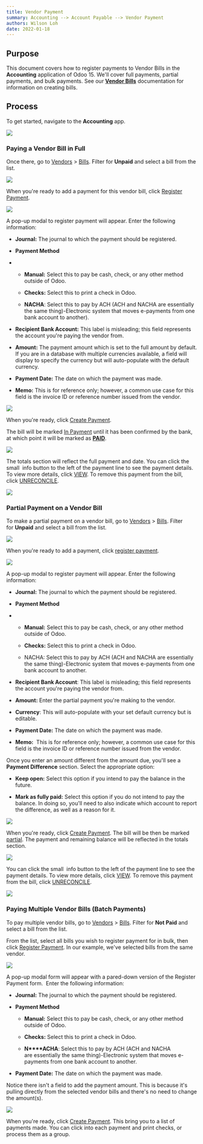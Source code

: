 ```yaml
---
title: Vendor Payment
summary: Accounting --> Account Payable --> Vendor Payment
authors: Wilson Loh
date: 2022-01-18
---
```


## **Purpose**

This document covers how to register payments to Vendor Bills in the **Accounting** application of Odoo 15. We'll cover full payments, partial payments, and bulk payments. See our [**Vendor Bills**](https://hibou.io/docs/accounting-3/vendor-bills-1464/ver/15-0-28) documentation for information on creating bills.  

## **Process**

To get started, navigate to the **Accounting** app.

![](https://hibou.io/web/image/75885/hibou15-accounting-app.jpg?access_token=5e28be18-1952-403b-8470-b578d58f56a9)  

### Paying a Vendor Bill in Full

Once there, go to [Vendors](https://hibou.io/docs/accounting-3/register-a-vendor-payment-1465#) > [Bills](https://hibou.io/docs/accounting-3/register-a-vendor-payment-1465#). Filter for **Unpaid** and select a bill from the list.   

![](https://hibou.io/web/image/75886/unpaid-vendor-bill-v15.png?access_token=12ab508a-bc5e-4787-be00-d082f65dc274)  

When you're ready to add a payment for this vendor bill, click [Register Payment](https://hibou.io/docs/accounting-3/register-a-vendor-payment-1465#).

![](https://hibou.io/web/image/75887/register-vendor-bill-payment-v15.png?access_token=d46988bf-6fba-4707-a565-218f9cbb53a5)  

A pop-up modal to register payment will appear. Enter the following information:

-   **Journal:** The journal to which the payment should be registered.  
    
-   **Payment Method**
    
-   -   **Manual:** Select this to pay be cash, check, or any other method outside of Odoo.
        
    -   **Checks:** Select this to print a check in Odoo.
        
    -   **NACHA**: Select this to pay by ACH (ACH and NACHA are essentially the same thing)-Electronic system that moves e-payments from one bank account to another). 
        
-   **Recipient Bank Account:** This label is misleading; this field represents the account you're paying the vendor from.
    
-   **Amount:** The payment amount which is set to the full amount by default. If you are in a database with multiple currencies available, a field will display to specify the currency but will auto-populate with the default currency.
    
-   **Payment Date:** The date on which the payment was made.
    
-   **Memo:** This is for reference only; however, a common use case for this field is the invoice ID or reference number issued from the vendor.
    

![](https://hibou.io/web/image/75888/create-payment-vendor-bill-v15.png?access_token=db780894-695f-40c1-b396-fb1f8b9b53f6)  

When you're ready, click [Create Payment](https://hibou.io/docs/accounting-3/register-a-vendor-payment-1465#).

The bill will be marked [In Payment](https://hibou.io/docs/accounting-3/register-a-vendor-payment-1465#) until it has been confirmed by the bank, at which point it will be marked as **[PAID](https://hibou.io/docs/accounting-3/register-a-vendor-payment-1465#)**.

![](https://hibou.io/web/image/75889/in-payment-ribbon-v15.png?access_token=d70ee744-a5dd-454e-bce2-3ab00df941bf)  

The totals section will reflect the full payment and date. You can click the small  info button to the left of the payment line to see the payment details. To view more details, click [VIEW](https://hibou.io/docs/accounting-3/registering-payments-83/ver/14-0-21#). To remove this payment from the bill, click [UNRECONCILE](https://hibou.io/docs/accounting-3/registering-payments-83/ver/14-0-21#).  

![](https://hibou.io/web/image/75890/unreconcile-payment-in-v15.png?access_token=fc4eac64-b243-4e17-85d2-732ceb5b067e)  

### Partial Payment on a Vendor Bill

To make a partial payment on a vendor bill, go to [Vendors](https://hibou.io/docs/accounting-3/register-a-vendor-payment-1465#) > [Bills](https://hibou.io/docs/accounting-3/register-a-vendor-payment-1465#). Filter for **Unpaid** and select a bill from the list.   

![](https://hibou.io/web/image/75886/unpaid-vendor-bill-v15.png?access_token=12ab508a-bc5e-4787-be00-d082f65dc274)  

When you're ready to add a payment, click [register payment](https://hibou.io/docs/accounting-3/register-a-vendor-payment-1465#).

![](https://hibou.io/web/image/75891/register-partial-payment-v15.png?access_token=0d9e7116-819b-45bb-a836-1cf5bd451a4c)  

A pop-up modal to register payment will appear. Enter the following information:

-   **Journal:** The journal to which the payment should be registered.  
    
-   [](https://hibou.io/docs/accounting-3/register-a-vendor-payment-1465#)**Payment Method**
    
-   -   **Manual:** Select this to pay be cash, check, or any other method outside of Odoo.
        
    -   **Checks:** Select this to print a check in Odoo.
        
    -   NACHA: Select this to pay by ACH (ACH and NACHA are essentially the same thing)-Electronic system that moves e-payments from one bank account to another.   
        
-   **Recipient Bank Account**: This label is misleading; this field represents the account you're paying the vendor from.
    
-   **Amount:** Enter the partial payment you're making to the vendor.
    
-   **Currency**: This will auto-populate with your set default currency but is editable.
    
-   **Payment Date:** The date on which the payment was made.
    
-   **Memo:**  This is for reference only; however, a common use case for this field is the invoice ID or reference number issued from the vendor.
    

Once you enter an amount different from the amount due, you'll see a **Payment Difference** section. Select the appropriate option:

-   **Keep open:** Select this option if you intend to pay the balance in the future.
    
-   **Mark as fully paid:** Select this option if you do not intend to pay the balance. In doing so, you'll need to also indicate which account to report the difference, as well as a reason for it.
    

![](https://hibou.io/web/image/75892/create-partial-payment-v15.png?access_token=63fd5004-f8cb-4672-bea6-b53c822bec2d)  

When you're ready, click [Create Payment](https://hibou.io/docs/accounting-3/register-a-vendor-payment-1465#). The bill will be then be marked [partial](https://hibou.io/docs/accounting-3/register-a-vendor-payment-1465#). The payment and remaining balance will be reflected in the totals section. 

![](https://hibou.io/web/image/75893/partial-payment-paid-on-info-v15.png?access_token=5cdccea7-2673-4a8f-ba6e-aeadfc984a1f)  

You can click the small  info button to the left of the payment line to see the payment details. To view more details, click [VIEW](https://hibou.io/docs/accounting-3/registering-payments-83/ver/14-0-21#). To remove this payment from the bill, click [UNRECONCILE](https://hibou.io/docs/accounting-3/registering-payments-83/ver/14-0-21#).  

![](https://hibou.io/web/image/75894/unreconcile-partial-payment-v15.png?access_token=bc43d8ea-346a-4197-8801-97a99c7c2808)  

### Paying Multiple Vendor Bills (Batch Payments)

To pay multiple vendor bills, go to [Vendors](https://hibou.io/docs/accounting-3/register-a-vendor-payment-1465#) > [Bills](https://hibou.io/docs/accounting-3/register-a-vendor-payment-1465#). Filter for **Not Paid** and select a bill from the list.   

From the list, select all bills you wish to register payment for in bulk, then click [Register Payment](https://hibou.io/docs/accounting-3/register-a-vendor-payment-1465#). In our example, we've selected bills from the same vendor.

![](https://hibou.io/web/image/75895/batch-payments-v15.png?access_token=31a00997-ce44-4956-9f54-afa9c9081ec6)  

A pop-up modal form will appear with a pared-down version of the Register Payment form.  Enter the following information:

-   **Journal:** The journal to which the payment should be registered.  
    
-   [](https://hibou.io/docs/accounting-3/register-a-vendor-payment-1465#)**Payment Method**
    
    -   **Manual:** Select this to pay be cash, check, or any other method outside of Odoo.
        
    -   **Checks:** Select this to print a check in Odoo.
        
    -   **N****ACHA**: Select this to pay by ACH (ACH and NACHA are essentially the same thing)-Electronic system that moves e-payments from one bank account to another.   
        
-   **Payment Date:** The date on which the payment was made.
    

Notice there isn't a field to add the payment amount. This is because it's pulling directly from the selected vendor bills and there's no need to change the amount(s).

![](https://hibou.io/web/image/75897/batch-paid-v15.png?access_token=d6c81481-ff23-4778-b1f2-d62a396d1d09)  

When you're ready, click [Create Payment](https://hibou.io/docs/accounting-3/register-a-vendor-payment-1465#). This bring you to a list of payments made. You can click into each payment and print checks, or process them as a group.
